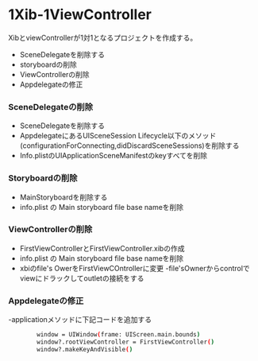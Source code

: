 # 1Xib-1ViewController

XibとviewControllerが1対1となるプロジェクトを作成する。

  - SceneDelegateを削除する
  - storyboardの削除
  - ViewControllerの削除
  - Appdelegateの修正

### SceneDelegateの削除
  - SceneDelegateを削除する
  - AppdelegateにあるUISceneSession Lifecycle以下のメソッド(configurationForConnecting,didDiscardSceneSessions)を削除する
  - Info.plistのUIApplicationSceneManifestのkeyすべてを削除
  
### Storyboardの削除
  - MainStoryboardを削除する
  - info.plist の Main storyboard file base nameを削除 

 ### ViewControllerの削除
  - FirstViewControllerとFirstViewController.xibの作成
  - info.plist の Main storyboard file base nameを削除 
  - xbiのfile's OwerをFirstViewCOntrollerに変更
  -file'sOwnerからcontrolでviewにドラックしてoutletの接続をする

 ### Appdelegateの修正
  -applicationメソッドに下記コードを追加する

```sh
        window = UIWindow(frame: UIScreen.main.bounds)
        window?.rootViewController = FirstViewController()
        window?.makeKeyAndVisible()
```


